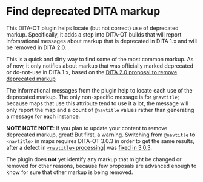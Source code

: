 # Find deprecated DITA markup

This DITA-OT plugin helps locate (but not correct) use of deprecated markup.
Specifically, it adds a step into DITA-OT builds that will report infomrational
messages about markup that is deprecated in DITA 1.x and will be removed in DITA 2.0.

This is a quick and dirty way to find some of the most common markup. As of now,
it only notifies about markup that was officially marked deprecated or do-not-use
in DITA 1.x, based on the [DITA 2.0 proposal to remove deprecated markup](https://lists.oasis-open.org/archives/dita/201803/msg00024.html)

The informational messages from the plugin help to locate each use of the deprecated
markup. The only non-specific message is for `@navtitle`; because maps that use this
attribute tend to use it a lot, the message will only report the map and a count of `@navtitle` values
rather than generating a message for each instance.

**NOTE NOTE NOTE**: If you plan to update your content to remove deprecated markup, great!
But first, a warning. Switching from `@navtitle` to `<navtitle>` in maps requires
DITA-OT 3.0.3 in order to get the same results, after a defect in [`<navtitle>` processing|](https://github.com/dita-ot/dita-ot/issues/2187) was [fixed in 3.0.3](https://github.com/dita-ot/dita-ot/pull/2897).

The plugin does **not** yet identify any markup that might be changed or removed for
other reasons, because few proposals are advanced enough to know for sure that
other markup is being removed.
